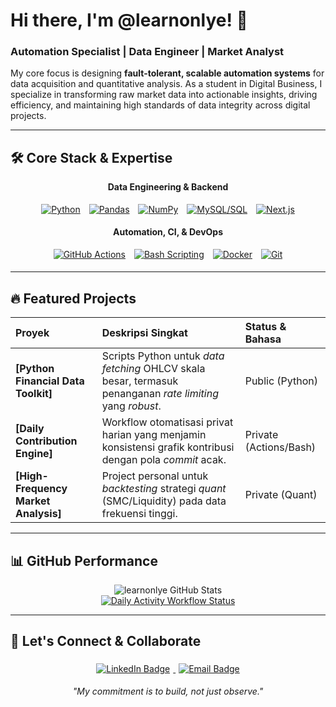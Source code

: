 # Hi there, I'm @learnonlye! 👋

<h3 align="left">Automation Specialist | Data Engineer | Market Analyst</h3>

My core focus is designing **fault-tolerant, scalable automation systems** for data acquisition and quantitative analysis. As a student in Digital Business, I specialize in transforming raw market data into actionable insights, driving efficiency, and maintaining high standards of data integrity across digital projects.

---

## 🛠️ Core Stack & Expertise

<div align="center">
  <p><b>Data Engineering & Backend</b></p>
  <a href="#"><img style="margin: 5px;" src="https://img.shields.io/badge/Python-3776AB?style=for-the-badge&logo=python&logoColor=white" alt="Python"></a>
  <a href="#"><img style="margin: 5px;" src="https://img.shields.io/badge/Pandas-150458?style=for-the-badge&logo=pandas&logoColor=white" alt="Pandas"></a>
  <a href="#"><img style="margin: 5px;" src="https://img.shields.io/badge/NumPy-013243?style=for-the-badge&logo=numpy&logoColor=white" alt="NumPy"></a>
  <a href="#"><img style="margin: 5px;" src="https://img.shields.io/badge/SQL-4479A1?style=for-the-badge&logo=mysql&logoColor=white" alt="MySQL/SQL"></a>
  <a href="#"><img style="margin: 5px;" src="https://img.shields.io/badge/Next.js-000000?style=for-the-badge&logo=next.js&logoColor=white" alt="Next.js"></a>
</div>

<div align="center">
  <p><b>Automation, CI, & DevOps</b></p>
  <a href="#"><img style="margin: 5px;" src="https://img.shields.io/badge/GitHub%20Actions-2088FF?style=for-the-badge&logo=githubactions&logoColor=white" alt="GitHub Actions"></a>
  <a href="#"><img style="margin: 5px;" src="https://img.shields.io/badge/Bash-4EAA25?style=for-the-badge&logo=gnubash&logoColor=white" alt="Bash Scripting"></a>
  <a href="#"><img style="margin: 5px;" src="https://img.shields.io/badge/Docker-2496ED?style=for-the-badge&logo=docker&logoColor=white" alt="Docker"></a>
  <a href="#"><img style="margin: 5px;" src="https://img.shields.io/badge/Git-F05032?style=for-the-badge&logo=git&logoColor=white" alt="Git"></a>
</div>

---

## 🔥 Featured Projects

| Proyek | Deskripsi Singkat | Status & Bahasa |
| :--- | :--- | :--- |
| **[Python Financial Data Toolkit]** | Scripts Python untuk *data fetching* OHLCV skala besar, termasuk penanganan *rate limiting* yang *robust*. | Public (Python) |
| **[Daily Contribution Engine]** | Workflow otomatisasi privat harian yang menjamin konsistensi grafik kontribusi dengan pola *commit* acak. | Private (Actions/Bash) |
| **[High-Frequency Market Analysis]** | Project personal untuk *backtesting* strategi *quant* (SMC/Liquidity) pada data frekuensi tinggi. | Private (Quant) |

---

## 📊 GitHub Performance

<p align="center">
  <img src="https://github-readme-stats.vercel.app/api?username=learnonlye&show_icons=true&theme=default&hide_border=true&include_all_commits=true&custom_title=Statistik%20Aktivitas%20Terkini" alt="learnonlye GitHub Stats" />
  <br/>
  <a href="https://github.com/learnonlye/daily-activity/actions/workflows/daily-commit.yml">
    <img src="https://img.shields.io/badge/Daily%20Activity-Workflow%20Status-blue?style=for-the-badge&logo=githubactions&logoColor=white" alt="Daily Activity Workflow Status">
  </a>
</p>

---

## 💬 Let's Connect & Collaborate

<p align="center">
  <a href="https://www.linkedin.com/in/YOUR_LINKEDIN_USERNAME" target="_blank">
    <img style="margin: 5px;" src="https://img.shields.io/badge/Connect%20on%20LinkedIn-0077B5.svg?style=for-the-badge&logo=linkedin&logoColor=white" alt="LinkedIn Badge">
  </a>
  <a href="mailto:YOUR_EMAIL@gmail.com" target="_blank">
    <img style="margin: 5px;" src="https://img.shields.io/badge/Say%20Hi%20via%20Email-D14836.svg?style=for-the-badge&logo=gmail&logoColor=white" alt="Email Badge">
  </a>
</p>

<p align="center">
  <i>"My commitment is to build, not just observe."</i>
</p>
